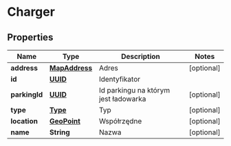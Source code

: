 
# Charger

## Properties
Name | Type | Description | Notes
------------ | ------------- | ------------- | -------------
**address** | [**MapAddress**](MapAddress.md) | Adres |  [optional]
**id** | [**UUID**](UUID.md) | Identyfikator | 
**parkingId** | [**UUID**](UUID.md) | Id parkingu na którym jest ładowarka |  [optional]
**type** | [**Type**](Type.md) | Typ |  [optional]
**location** | [**GeoPoint**](GeoPoint.md) | Współrzędne |  [optional]
**name** | **String** | Nazwa |  [optional]



